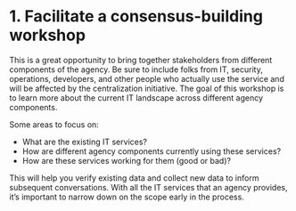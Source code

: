 # 1. Facilitate a consensus-building workshop

This is a great opportunity to bring together stakeholders from different components of the agency. Be sure to include folks from IT, security, operations, developers, and other people who actually use the service and will be affected by the centralization initiative. The goal of this workshop is to learn more about the current IT landscape across different agency components. 

Some areas to focus on: 
- What are the existing IT services?
- How are different agency components currently using these services?
- How are these services working for them (good or bad)? 

This will help you verify existing data and collect new data to inform subsequent conversations. With all the IT services that an agency provides, it’s important to narrow down on the scope early in the process.
